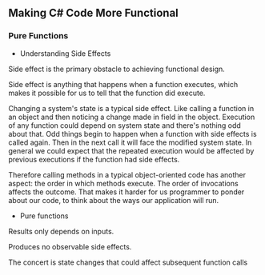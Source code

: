 ## Making C# Code More Functional

### Pure Functions

* Understanding Side Effects

Side effect is the primary obstacle to achieving functional design.

Side effect is anything that happens when a function executes, which makes it possible for us to tell that the function did execute.

Changing a system's state is a typical side effect. Like calling a function in an object and then noticing a change made in field in the object. Execution of any function could depend on system state and there's nothing odd about that. Odd things begin to happen when a function with side effects is called again. Then in the next call it will face the modified system state. In general we could expect that the repeated execution would be affected by previous executions if the function had side effects.

Therefore calling methods in a typical object-oriented code has another aspect: the order in which methods execute. The order of invocations affects the outcome. That makes it harder for us programmer to ponder about our code, to think about the ways our application will run.

* Pure functions

Results only depends on inputs.

Produces no observable side effects.

The concert is state changes that could affect subsequent function calls
